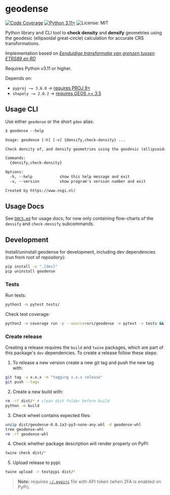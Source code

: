 # geodense

[![Code Coverage](https://img.shields.io/endpoint?url=https%3A%2F%2Fgeodetischeinfrastructuur.github.io%2Fgeodense%2Fbadge.json&style=flat-square&logo=pytest&logoColor=white)](https://geodetischeinfrastructuur.github.io/geodense/) [![Python 3.11+](https://img.shields.io/badge/python-3.11+-teal.svg?style=flat-square)](https://www.python.org/downloads/release/python-3116/) ![License: MIT](https://img.shields.io/badge/license-MIT-blue.svg?style=flat-square)

Python library and CLI tool to **check density** and **densify** geometries using the geodesic (ellipsoidal great-circle) calculation for accurate CRS transformations.

Implementation based on [*Eenduidige transformatie van grenzen tussen ETRS89 en RD*](https://geoforum.nl/uploads/default/original/2X/c/c0795baa683bf3845c866ae4c576a880455be02a.pdf)

Requires Python v3.11 or higher.

Depends on: 

- `pyproj ~= 3.6.0` -> [requires PROJ 9+](https://pyproj4.github.io/pyproj/stable/installation.html#installing-from-source)
- `shapely ~= 2.0.2` -> [requires GEOS >= 3.5](https://shapely.readthedocs.io/en/stable/index.html#requirements)

## Usage CLI

Use either `geodense` or the short `gden` alias:

```txt
$ geodense --help

Usage: geodense [-h] [-v] {densify,check-density} ...

Check density of, and densify geometries using the geodesic (ellipsoidal great-circle) calculation for accurate CRS transformations

Commands:
  {densify,check-density}

Options:
  -h, --help            show this help message and exit
  -v, --version         show program's version number and exit

Created by https://www.nsgi.nl/
```

## Usage Docs

See [`DOCS.md`](https://github.com/GeodetischeInfrastructuur/geodense/blob/main/DOCS.md) for usage docs; for now only containing flow-charts of the `densify` and `check-densify` subcommands.

## Development

Install/uninstall geodense for development, including dev dependencies (run from root of repository):

```sh
pip install -e ".[dev]"
pip uninstall geodense
```

### Tests

Run tests:

```sh
python3 -m pytest tests/
```

Check test coverage:

```sh
python3 -m coverage run -p --source=src/geodense -m pytest -v tests && python3 -m coverage report
```


### Create release

Creating a release requires the `build` and `twine` packages, which are part of this package's `dev` dependencies. To create a release follow these steps:


1. To release a new version create a new git tag and push the new tag with:

```sh
git tag -a x.x.x -m "tagging x.x.x release"
git push --tags
```

2. Create a new build with:

```sh
rm -rf dist/* # clean dist folder before build
python -m build
```

3. Check wheel contains expected files:

```sh
unzip dist/geodense-0.0.1a3-py3-none-any.whl -d geodense-whl
tree geodense-whl
rm -rf geodense-whl
```

4. Check whether package description will render properly on PyPI:

```sh
twine check dist/*
```

5. Upload release to pypi:

```sh
twine upload -r testpypi dist/*
```

> **Note:** requires [`~/.pypirc`](https://packaging.python.org/en/latest/specifications/pypirc/) file with API token (when 2FA is enabled on PyPi).
